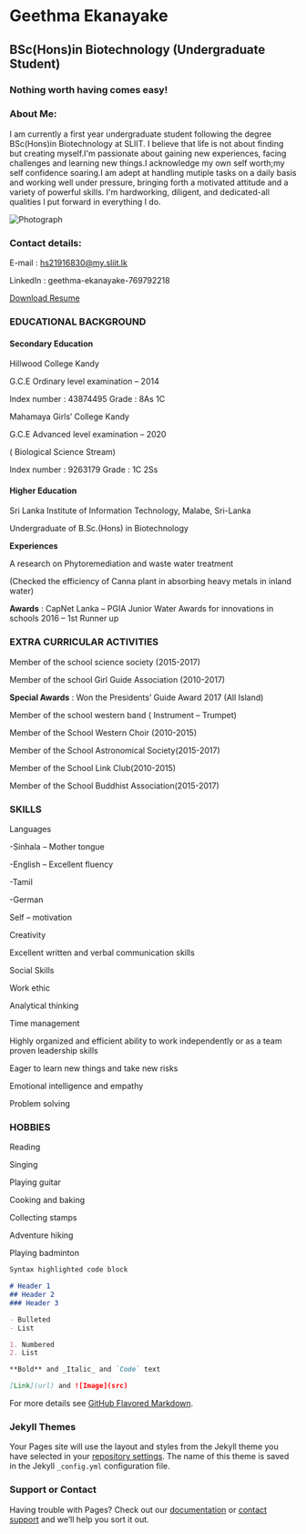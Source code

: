 # **Geethma Ekanayake**

## BSc(Hons)in Biotechnology (Undergraduate Student) 

### **Nothing worth having comes easy!** 

### About Me: 

I am currently a first year undergraduate student following the degree BSc(Hons)in Biotechnology at SLIIT. I believe that life is not about finding but creating myself.I'm passionate about gaining new experiences, facing challenges and learning new things.I acknowledge my own self worth;my self confidence soaring.I am adept at handling mutiple tasks on a daily basis and working well under pressure, bringing forth a motivated attitude and a variety of powerful skills. I'm hardworking, diligent, and dedicated-all qualities l put forward in everything I do. 

![Photograph](https://user-images.githubusercontent.com/91940743/136012584-09c77be8-32c3-4535-9a0b-dfcd263b1fa6.jpeg)

### Contact details:

E-mail : [hs21916830@my.sliit.lk](mailto:hs21916830@my.sliit.lk) 

LinkedIn : geethma-ekanayake-769792218

[Download Resume](https://drive.google.com/file/d/1Lsy_CUizUSAFRKAYa1Dj-mQid9H-oz0C/view?usp=sharing)

### EDUCATIONAL BACKGROUND

#### Secondary Education 

Hillwood College Kandy

G.C.E Ordinary level examination – 2014

Index number : 43874495 Grade : 8As 1C

Mahamaya Girls’ College Kandy

G.C.E Advanced level examination – 2020

( Biological Science Stream)

Index number : 9263179 Grade : 1C 2Ss

#### Higher Education

Sri Lanka Institute of Information Technology, Malabe, Sri-Lanka 

Undergraduate of B.Sc.(Hons) in Biotechnology

**Experiences**

A research on Phytoremediation and waste water treatment

(Checked the efficiency of Canna plant in absorbing heavy metals in inland water)

**Awards** : CapNet Lanka – PGIA Junior Water Awards for innovations in schools 2016 – 1st Runner up

### EXTRA CURRICULAR ACTIVITIES

Member of the school science society (2015-2017)

Member of the school Girl Guide Association (2010-2017)

**Special Awards** : Won the Presidents’ Guide Award 2017 (All Island)

Member of the school western band ( Instrument – Trumpet)

Member of the School Western Choir (2010-2015)

Member of the School Astronomical Society(2015-2017)

Member of the School Link Club(2010-2015)

Member of the School Buddhist Association(2015-2017)

### SKILLS

Languages

-Sinhala – Mother tongue

-English – Excellent fluency

-Tamil

-German

 Self – motivation

 Creativity

 Excellent written and verbal communication skills

 Social Skills

 Work ethic

 Analytical thinking

 Time management

 Highly organized and efficient ability to work
independently or as a team proven leadership skills

 Eager to learn new things and take new risks

 Emotional intelligence and empathy
 
 Problem solving

### HOBBIES

 Reading

 Singing

 Playing guitar

 Cooking and baking

 Collecting stamps

 Adventure hiking

 Playing badminton
 
 


```markdown
Syntax highlighted code block

# Header 1
## Header 2
### Header 3

- Bulleted
- List

1. Numbered
2. List

**Bold** and _Italic_ and `Code` text

[Link](url) and ![Image](src)
```

For more details see [GitHub Flavored Markdown](https://guides.github.com/features/mastering-markdown/).

### Jekyll Themes

Your Pages site will use the layout and styles from the Jekyll theme you have selected in your [repository settings](https://github.com/Geethma-Ekanayake2021/Geethma-Ekanayake2021.github.io/settings/pages). The name of this theme is saved in the Jekyll `_config.yml` configuration file.

### Support or Contact

Having trouble with Pages? Check out our [documentation](https://docs.github.com/categories/github-pages-basics/) or [contact support](https://support.github.com/contact) and we’ll help you sort it out.
